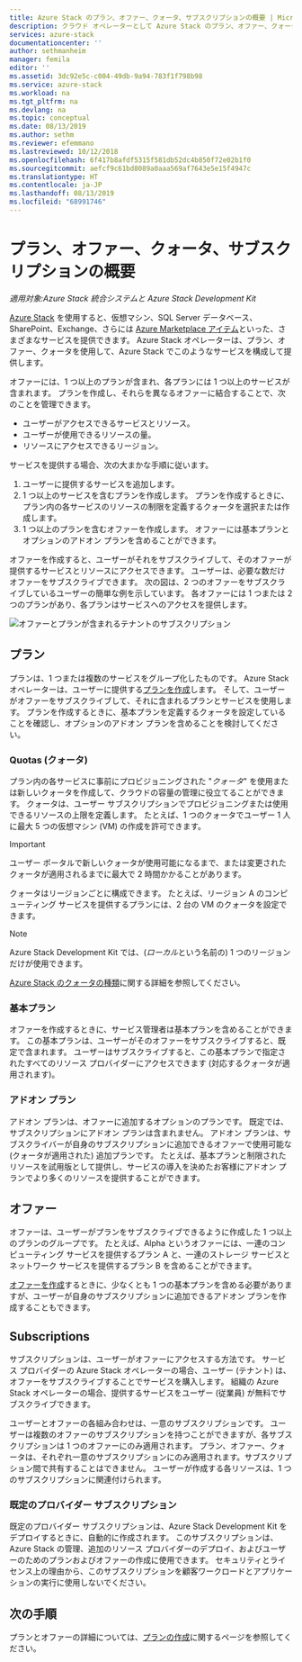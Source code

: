 ```yaml
---
title: Azure Stack のプラン、オファー、クォータ、サブスクリプションの概要 | Microsoft Docs
description: クラウド オペレーターとして Azure Stack のプラン、オファー、クォータ、およびサブスクリプションを理解したいと思っています。
services: azure-stack
documentationcenter: ''
author: sethmanheim
manager: femila
editor: ''
ms.assetid: 3dc92e5c-c004-49db-9a94-783f1f798b98
ms.service: azure-stack
ms.workload: na
ms.tgt_pltfrm: na
ms.devlang: na
ms.topic: conceptual
ms.date: 08/13/2019
ms.author: sethm
ms.reviewer: efemmano
ms.lastreviewed: 10/12/2018
ms.openlocfilehash: 6f417b8afdf5315f581db52dc4b850f72e02b1f0
ms.sourcegitcommit: aefcf9c61bd8089a0aaa569af7643e5e15f4947c
ms.translationtype: HT
ms.contentlocale: ja-JP
ms.lasthandoff: 08/13/2019
ms.locfileid: "68991746"
---
```

# <a name="plan-offer-quota-and-subscription-overview"></a>プラン、オファー、クォータ、サブスクリプションの概要

*適用対象:Azure Stack 統合システムと Azure Stack Development Kit*

[Azure Stack](azure-stack-overview.md) を使用すると、仮想マシン、SQL Server データベース、SharePoint、Exchange、さらには [Azure Marketplace アイテム](azure-stack-marketplace-azure-items.md)といった、さまざまなサービスを提供できます。 Azure Stack オペレーターは、プラン、オファー、クォータを使用して、Azure Stack でこのようなサービスを構成して提供します。

オファーには、1 つ以上のプランが含まれ、各プランには 1 つ以上のサービスが含まれます。 プランを作成し、それらを異なるオファーに結合することで、次のことを管理できます。

- ユーザーがアクセスできるサービスとリソース。
- ユーザーが使用できるリソースの量。
- リソースにアクセスできるリージョン。

サービスを提供する場合、次の大まかな手順に従います。

1. ユーザーに提供するサービスを追加します。
2. 1 つ以上のサービスを含むプランを作成します。 プランを作成するときに、プラン内の各サービスのリソースの制限を定義するクォータを選択または作成します。
3. 1 つ以上のプランを含むオファーを作成します。 オファーには基本プランとオプションのアドオン プランを含めることができます。

オファーを作成すると、ユーザーがそれをサブスクライブして、そのオファーが提供するサービスとリソースにアクセスできます。 ユーザーは、必要な数だけオファーをサブスクライブできます。 次の図は、2 つのオファーをサブスクライブしているユーザーの簡単な例を示しています。 各オファーには 1 つまたは 2 つのプランがあり、各プランはサービスへのアクセスを提供します。

![オファーとプランが含まれるテナントのサブスクリプション](media/azure-stack-key-features/image4.png)

## <a name="plans"></a>プラン

プランは、1 つまたは複数のサービスをグループ化したものです。 Azure Stack オペレーターは、ユーザーに提供する[プランを作成](azure-stack-create-plan.md)します。 そして、ユーザーがオファーをサブスクライブして、それに含まれるプランとサービスを使用します。 プランを作成するときに、基本プランを定義するクォータを設定していることを確認し、オプションのアドオン プランを含めることを検討してください。

### <a name="quotas"></a>Quotas (クォータ)

プラン内の各サービスに事前にプロビジョニングされた "*クォータ*" を使用または新しいクォータを作成して、クラウドの容量の管理に役立てることができます。 クォータは、ユーザー サブスクリプションでプロビジョニングまたは使用できるリソースの上限を定義します。 たとえば、1 つのクォータでユーザー 1 人に最大 5 つの仮想マシン (VM) の作成を許可できます。

> [!IMPORTANT]
> ユーザー ポータルで新しいクォータが使用可能になるまで、または変更されたクォータが適用されるまでに最大で 2 時間かかることがあります。

クォータはリージョンごとに構成できます。 たとえば、リージョン A のコンピューティング サービスを提供するプランには、2 台の VM のクォータを設定できます。

>[!NOTE]
>Azure Stack Development Kit では、(*ローカル*という名前の) 1 つのリージョンだけが使用できます。

[Azure Stack のクォータの種類](azure-stack-quota-types.md)に関する詳細を参照してください。

### <a name="base-plan"></a>基本プラン

オファーを作成するときに、サービス管理者は基本プランを含めることができます。 この基本プランは、ユーザーがそのオファーをサブスクライブすると、既定で含まれます。 ユーザーはサブスクライブすると、この基本プランで指定されたすべてのリソース プロバイダーにアクセスできます (対応するクォータが適用されます)。

### <a name="add-on-plans"></a>アドオン プラン

アドオン プランは、オファーに追加するオプションのプランです。 既定では、サブスクリプションにアドオン プランは含まれません。 アドオン プランは、サブスクライバーが自身のサブスクリプションに追加できるオファーで使用可能な (クォータが適用された) 追加プランです。 たとえば、基本プランと制限されたリソースを試用版として提供し、サービスの導入を決めたお客様にアドオン プランでより多くのリソースを提供することができます。

## <a name="offers"></a>オファー

オファーは、ユーザーがプランをサブスクライブできるように作成した 1 つ以上のプランのグループです。 たとえば、Alpha というオファーには、一連のコンピューティング サービスを提供するプラン A と、一連のストレージ サービスとネットワーク サービスを提供するプラン B を含めることができます。

[オファーを作成](azure-stack-create-offer.md)するときに、少なくとも 1 つの基本プランを含める必要がありますが、ユーザーが自身のサブスクリプションに追加できるアドオン プランを作成することもできます。

## <a name="subscriptions"></a>Subscriptions

サブスクリプションは、ユーザーがオファーにアクセスする方法です。 サービス プロバイダーの Azure Stack オペレーターの場合、ユーザー (テナント) は、オファーをサブスクライブすることでサービスを購入します。 組織の Azure Stack オペレーターの場合、提供するサービスをユーザー (従業員) が無料でサブスクライブできます。

ユーザーとオファーの各組み合わせは、一意のサブスクリプションです。 ユーザーは複数のオファーのサブスクリプションを持つことができますが、各サブスクリプションは 1 つのオファーにのみ適用されます。 プラン、オファー、クォータは、それぞれ一意のサブスクリプションにのみ適用されます。サブスクリプション間で共有することはできません。 ユーザーが作成する各リソースは、1 つのサブスクリプションに関連付けられます。

### <a name="default-provider-subscription"></a>既定のプロバイダー サブスクリプション

既定のプロバイダー サブスクリプションは、Azure Stack Development Kit をデプロイするときに、自動的に作成されます。 このサブスクリプションは、Azure Stack の管理、追加のリソース プロバイダーのデプロイ、およびユーザーのためのプランおよびオファーの作成に使用できます。 セキュリティとライセンス上の理由から、このサブスクリプションを顧客ワークロードとアプリケーションの実行に使用しないでください。

## <a name="next-steps"></a>次の手順

プランとオファーの詳細については、[プランの作成](azure-stack-create-plan.md)に関するページを参照してください。

